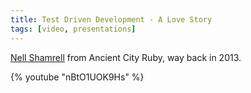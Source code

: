 ```yaml
---
title: Test Driven Development - A Love Story
tags: [video, presentations]
---
```


<a href="https://twitter.com/nellshamrell">Nell Shamrell</a> from Ancient City Ruby, way back in 2013.

{% youtube "nBtO1UOK9Hs" %}
